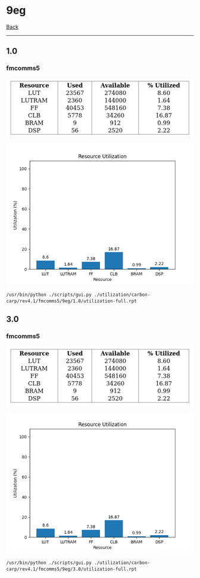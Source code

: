 # 9eg

[Back](<../rev4.1.md>)

---

## 1.0
### fmcomms5

<p align="center">
	<img src="../../../../images/carbon-carp/rev4.1/fmcomms5/9eg/1.0/table.jpg" />
</p>

<p align="center">
	<img src="../../../../images/carbon-carp/rev4.1/fmcomms5/9eg/1.0/graph.png" />
</p>

`/usr/bin/python ./scripts/gui.py ./utilization/carbon-carp/rev4.1/fmcomms5/9eg/1.0/utilization-full.rpt`

## 3.0
### fmcomms5

<p align="center">
	<img src="../../../../images/carbon-carp/rev4.1/fmcomms5/9eg/3.0/table.jpg" />
</p>

<p align="center">
	<img src="../../../../images/carbon-carp/rev4.1/fmcomms5/9eg/3.0/graph.png" />
</p>

`/usr/bin/python ./scripts/gui.py ./utilization/carbon-carp/rev4.1/fmcomms5/9eg/3.0/utilization-full.rpt`


